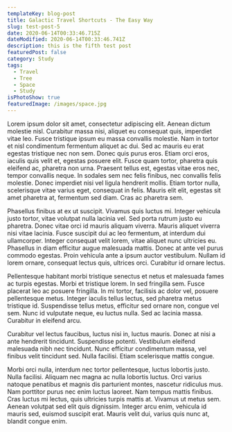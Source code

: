 ```yaml
---
templateKey: blog-post
title: Galactic Travel Shortcuts - The Easy Way
slug: test-post-5
date: 2020-06-14T00:33:46.715Z
dateModified: 2020-06-14T00:33:46.741Z
description: this is the fifth test post
featuredPost: false
category: Study
tags:
  - Travel
  - Tree
  - Space
  - Study
isPhotoShow: true
featuredImage: /images/space.jpg
---
```

Lorem ipsum dolor sit amet, consectetur adipiscing elit. Aenean dictum molestie nisl. Curabitur massa nisi, aliquet eu consequat quis, imperdiet vitae leo. Fusce tristique ipsum eu massa convallis molestie. Nam in tortor et nisl condimentum fermentum aliquet ac dui. Sed ac mauris eu erat egestas tristique nec non sem. Donec quis purus eros. Etiam orci eros, iaculis quis velit et, egestas posuere elit. Fusce quam tortor, pharetra quis eleifend ac, pharetra non urna. Praesent tellus est, egestas vitae eros nec, tempor convallis neque. In sodales sem nec felis finibus, nec convallis felis molestie. Donec imperdiet nisi vel ligula hendrerit mollis. Etiam tortor nulla, scelerisque vitae varius eget, consequat in felis. Mauris elit elit, egestas sit amet pharetra at, fermentum sed diam. Cras ac pharetra sem.

Phasellus finibus at ex ut suscipit. Vivamus quis luctus mi. Integer vehicula justo tortor, vitae volutpat nulla lacinia vel. Sed porta rutrum justo eu pharetra. Donec vitae orci id mauris aliquam viverra. Mauris aliquet viverra nisi vitae lacinia. Fusce suscipit dui ac leo fermentum, at interdum dui ullamcorper. Integer consequat velit lorem, vitae aliquet nunc ultricies eu. Phasellus in diam efficitur augue malesuada mattis. Donec at ante vel purus commodo egestas. Proin vehicula ante a ipsum auctor vestibulum. Nullam id lorem ornare, consequat lectus quis, ultrices orci. Curabitur id ornare lectus.

Pellentesque habitant morbi tristique senectus et netus et malesuada fames ac turpis egestas. Morbi et tristique lorem. In sed fringilla sem. Fusce placerat leo ac posuere fringilla. In mi tortor, facilisis ac dolor vel, posuere pellentesque metus. Integer iaculis tellus lectus, sed pharetra metus tristique id. Suspendisse tellus metus, efficitur sed ornare non, congue vel sem. Nunc id vulputate neque, eu luctus nulla. Sed ac lacinia massa. Curabitur in eleifend arcu.

Curabitur vel lectus faucibus, luctus nisi in, luctus mauris. Donec at nisi a ante hendrerit tincidunt. Suspendisse potenti. Vestibulum eleifend malesuada nibh nec tincidunt. Nunc efficitur condimentum massa, vel finibus velit tincidunt sed. Nulla facilisi. Etiam scelerisque mattis congue.

Morbi orci nulla, interdum nec tortor pellentesque, luctus lobortis justo. Nulla facilisi. Aliquam nec magna ac nulla lobortis luctus. Orci varius natoque penatibus et magnis dis parturient montes, nascetur ridiculus mus. Nam porttitor purus nec enim luctus laoreet. Nam tempus mattis finibus. Cras luctus mi lectus, quis ultricies turpis mattis at. Vivamus ut metus sem. Aenean volutpat sed elit quis dignissim. Integer arcu enim, vehicula id mauris sed, euismod suscipit erat. Mauris velit dui, varius quis nunc at, blandit congue enim.